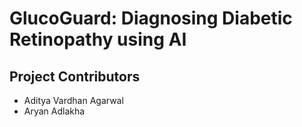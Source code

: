# GlucoGuard: Diagnosing Diabetic Retinopathy using AI
## Project Contributors
<ul>
  <li>Aditya Vardhan Agarwal</li>
  <li>Aryan Adlakha</li>
</ul>
